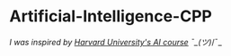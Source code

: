 # Artificial-Intelligence-CPP

_I was inspired by [Harvard University's AI course](https://www.youtube.com/playlist?list=PLhQjrBD2T382Nz7z1AEXmioc27axa19Kv) ¯\_(ツ)_/¯_


